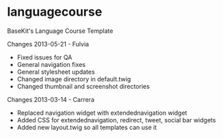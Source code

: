 languagecourse
==============

BaseKit's Language Course Template

Changes 2013-05-21 - Fulvia
+ Fixed issues for QA
+ General navigation fixes
+ General stylesheet updates
+ Changed image directory in default.twig
+ Changed thumbnail and screenshot directories

Changes 2013-03-14 - Carrera
+ Replaced navigation widget with extendednavigation widget
+ Added CSS for extendednavigation, redirect, tweet, social bar widgets
+ Added new layout.twig so all templates can use it